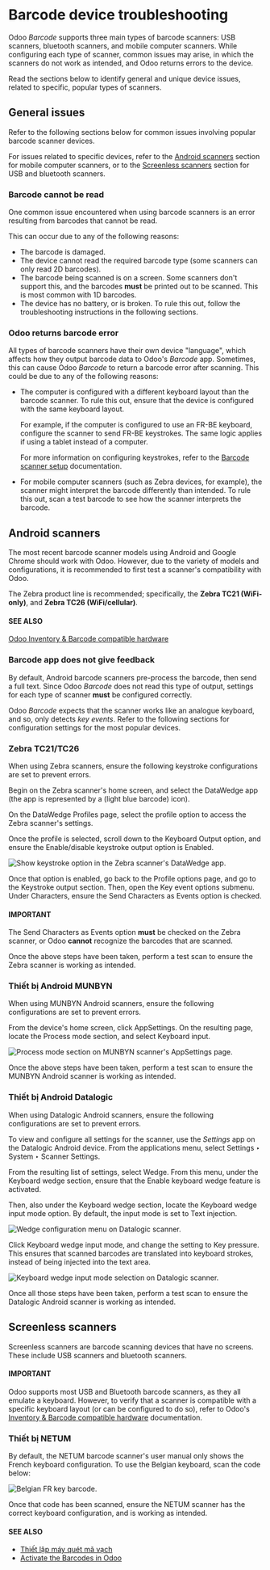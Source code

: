 # Barcode device troubleshooting

Odoo *Barcode* supports three main types of barcode scanners: USB scanners, bluetooth scanners, and
mobile computer scanners. While configuring each type of scanner, common issues may arise, in which
the scanners do not work as intended, and Odoo returns errors to the device.

Read the sections below to identify general and unique device issues, related to specific, popular
types of scanners.

## General issues

Refer to the following sections below for common issues involving popular barcode scanner devices.

For issues related to specific devices, refer to the [Android scanners](#barcode-setup-android-scanners) section for mobile computer scanners, or to the [Screenless
scanners](#barcode-setup-screenless-scanners) section for USB and bluetooth scanners.

### Barcode cannot be read

One common issue encountered when using barcode scanners is an error resulting from barcodes that
cannot be read.

This can occur due to any of the following reasons:

- The barcode is damaged.
- The device cannot read the required barcode type (some scanners can only read 2D barcodes).
- The barcode being scanned is on a screen. Some scanners don't support this, and the barcodes
  **must** be printed out to be scanned. This is most common with 1D barcodes.
- The device has no battery, or is broken. To rule this out, follow the troubleshooting instructions
  in the following sections.

### Odoo returns barcode error

All types of barcode scanners have their own device "language", which affects how they output
barcode data to Odoo's *Barcode* app. Sometimes, this can cause Odoo *Barcode* to return a barcode
error after scanning. This could be due to any of the following reasons:

- The computer is configured with a different keyboard layout than the barcode scanner. To rule this
  out, ensure that the device is configured with the same keyboard layout.

  For example, if the computer is configured to use an FR-BE keyboard, configure the scanner to send
  FR-BE keystrokes. The same logic applies if using a tablet instead of a computer.

  For more information on configuring keystrokes, refer to the [Barcode scanner setup](hardware.md) documentation.
- For mobile computer scanners (such as Zebra devices, for example), the scanner might interpret the
  barcode differently than intended. To rule this out, scan a test barcode to see how the scanner
  interprets the barcode.

<a id="barcode-setup-android-scanners"></a>

## Android scanners

The most recent barcode scanner models using Android and Google Chrome should work with Odoo.
However, due to the variety of models and configurations, it is recommended to first test a
scanner's compatibility with Odoo.

The Zebra product line is recommended; specifically, the **Zebra TC21 (WiFi-only)**, and **Zebra
TC26 (WiFi/cellular)**.

#### SEE ALSO
[Odoo Inventory & Barcode compatible hardware](https://www.odoo.com/app/inventory-hardware)

### Barcode app does not give feedback

By default, Android barcode scanners pre-process the barcode, then send a full text. Since Odoo
*Barcode* does not read this type of output, settings for each type of scanner **must** be
configured correctly.

Odoo *Barcode* expects that the scanner works like an analogue keyboard, and so, only detects *key
events*. Refer to the following sections for configuration settings for the most popular devices.

### Zebra TC21/TC26

When using Zebra scanners, ensure the following keystroke configurations are set to prevent errors.

Begin on the Zebra scanner's home screen, and select the DataWedge app (the app is
represented by a (light blue barcode) icon).

On the DataWedge Profiles page, select the profile option to access the Zebra scanner's
settings.

Once the profile is selected, scroll down to the Keyboard Output option, and ensure the
Enable/disable keystroke output option is Enabled.

![Show keystroke option in the Zebra scanner's DataWedge app.](../../../../.gitbook/assets/device-troubleshooting-zebra-settings.png)

Once that option is enabled, go back to the Profile options page, and go to the
Keystroke output section. Then, open the Key event options submenu. Under
Characters, ensure the Send Characters as Events option is checked.

#### IMPORTANT
The Send Characters as Events option **must** be checked on the Zebra scanner, or
Odoo **cannot** recognize the barcodes that are scanned.

Once the above steps have been taken, perform a test scan to ensure the Zebra scanner is working as
intended.

### Thiết bị Android MUNBYN

When using MUNBYN Android scanners, ensure the following configurations are set to prevent errors.

From the device's home screen, click AppSettings. On the resulting page, locate the
Process mode section, and select Keyboard input.

![Process mode section on MUNBYN scanner's AppSettings page.](../../../../.gitbook/assets/device-troubleshooting-munbyn-process-mode.png)

Once the above steps have been taken, perform a test scan to ensure the MUNBYN Android scanner is
working as intended.

### Thiết bị Android Datalogic

When using Datalogic Android scanners, ensure the following configurations are set to prevent
errors.

To view and configure all settings for the scanner, use the *Settings* app on the Datalogic Android
device. From the applications menu, select Settings ‣ System ‣ Scanner
Settings.

From the resulting list of settings, select Wedge. From this menu, under the
Keyboard wedge section, ensure that the Enable keyboard wedge feature is
activated.

Then, also under the Keyboard wedge section, locate the Keyboard wedge input
mode option. By default, the input mode is set to Text injection.

![Wedge configuration menu on Datalogic scanner.](../../../../.gitbook/assets/device-troubleshooting-wedge-menu.png)

Click Keyboard wedge input mode, and change the setting to Key pressure.
This ensures that scanned barcodes are translated into keyboard strokes, instead of being injected
into the text area.

![Keyboard wedge input mode selection on Datalogic scanner.](../../../../.gitbook/assets/device-troubleshooting-keyboard-wedge-input.png)

Once all those steps have been taken, perform a test scan to ensure the Datalogic Android scanner is
working as intended.

<a id="barcode-setup-screenless-scanners"></a>

## Screenless scanners

Screenless scanners are barcode scanning devices that have no screens. These include USB scanners
and bluetooth scanners.

#### IMPORTANT
Odoo supports most USB and Bluetooth barcode scanners, as they all emulate a keyboard. However,
to verify that a scanner is compatible with a specific keyboard layout (or can be configured to
do so), refer to Odoo's [Inventory & Barcode compatible hardware](https://www.odoo.com/app/inventory-hardware) documentation.

### Thiết bị NETUM

By default, the NETUM barcode scanner's user manual only shows the French keyboard configuration. To
use the Belgian keyboard, scan the code below:

![Belgian FR key barcode.](../../../../.gitbook/assets/device-troubleshooting-belgium-fr-key.png)

Once that code has been scanned, ensure the NETUM scanner has the correct keyboard configuration,
and is working as intended.

#### SEE ALSO
- [Thiết lập máy quét mã vạch](hardware.md)
- [Activate the Barcodes in Odoo](software.md)
